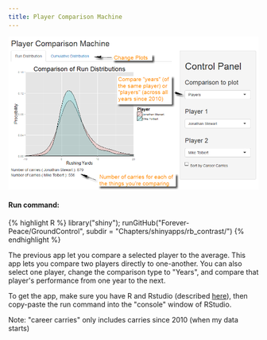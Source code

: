 ```yaml
---
title: Player Comparison Machine
---
```

![app1](/img/rb_contrast_guide.bmp)

#### Run command:
{% highlight R %}
library("shiny");
runGitHub("Forever-Peace/GroundControl", subdir = "Chapters/shinyapps/rb_contrast/")
{% endhighlight %}<br/>  
  
The previous app let you compare a selected player to the average. This app lets you compare two players directly to one-another. You can also select one player, change the comparison type to "Years", and compare that player's performance from one year to the next.  
  
To get the app, make sure you have R and Rstudio (described [here](/Ground_Control/apps/install_apps/)), then copy-paste the run command into the "console" window of RStudio.  

Note: "career carries" only includes carries since 2010 (when my data starts)
